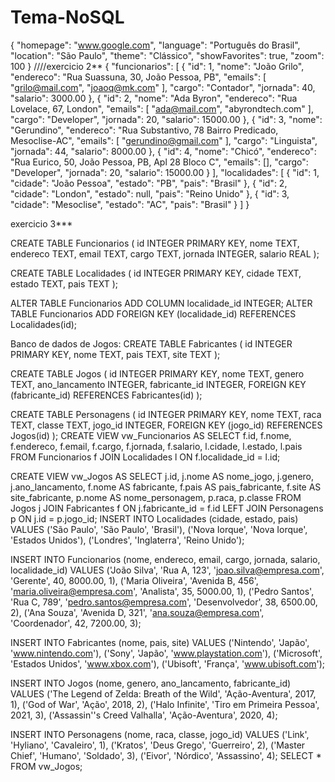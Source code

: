# Tema-NoSQL
{
  "homepage": "www.google.com",
  "language": "Português do Brasil",
  "location": "São Paulo",
  "theme": "Clássico",
  "showFavorites": true,
  "zoom": 100
}
////exercicio 2**
{
"funcionarios": [
{
"id": 1,
"nome": "João Grilo",
"endereco": "Rua Suassuna, 30, João Pessoa, PB",
"emails": [
"grilo@mail.com",
"joaoq@mk.com"
],
"cargo": "Contador",
"jornada": 40,
"salario": 3000.00
},
{
"id": 2,
"nome": "Ada Byron",
"endereco": "Rua Lovelace, 67, London",
"emails": [
"ada@mail.com",
"abyrondtech.com"
],
"cargo": "Developer",
"jornada": 20,
"salario": 15000.00
},
{
"id": 3,
"nome": "Gerundino",
"endereco": "Rua Substantivo, 78 Bairro Predicado, Mesoclise-AC",
"emails": [
"gerundino@gmail.com"
],
"cargo": "Linguista",
"jornada": 44,
"salario": 8000.00
},
{
"id": 4,
"nome": "Chicó",
"endereco": "Rua Eurico, 50, João Pessoa, PB, Apl 28 Bloco C",
"emails": [],
"cargo": "Developer",
"jornada": 20,
"salario": 15000.00
}
],
"localidades": [
{
"id": 1,
"cidade": "João Pessoa",
"estado": "PB",
"pais": "Brasil"
},
{
"id": 2,
"cidade": "London",
"estado": null,
"pais": "Reino Unido"
},
{
"id": 3,
"cidade": "Mesoclise",
"estado": "AC",
"pais": "Brasil"
}
]
}


exercicio 3***

CREATE TABLE Funcionarios (
id INTEGER PRIMARY KEY,
nome TEXT,
endereco TEXT,
email TEXT,
cargo TEXT,
jornada INTEGER,
salario REAL
);

CREATE TABLE Localidades (
id INTEGER PRIMARY KEY,
cidade TEXT,
estado TEXT,
pais TEXT
);

ALTER TABLE Funcionarios
ADD COLUMN localidade_id INTEGER;
ALTER TABLE Funcionarios
ADD FOREIGN KEY (localidade_id) REFERENCES Localidades(id);

Banco de dados de Jogos:
CREATE TABLE Fabricantes (
id INTEGER PRIMARY KEY,
nome TEXT,
pais TEXT,
site TEXT
);

CREATE TABLE Jogos (
id INTEGER PRIMARY KEY,
nome TEXT,
genero TEXT,
ano_lancamento INTEGER,
fabricante_id INTEGER,
FOREIGN KEY (fabricante_id) REFERENCES Fabricantes(id)
);

CREATE TABLE Personagens (
id INTEGER PRIMARY KEY,
nome TEXT,
raca TEXT,
classe TEXT,
jogo_id INTEGER,
FOREIGN KEY (jogo_id) REFERENCES Jogos(id)
);
CREATE VIEW vw_Funcionarios AS
SELECT
f.id,
f.nome,
f.endereco,
f.email,
f.cargo,
f.jornada,
f.salario,
l.cidade,
l.estado,
l.pais
FROM Funcionarios f
JOIN Localidades l ON f.localidade_id = l.id;

CREATE VIEW vw_Jogos AS
SELECT
j.id,
j.nome AS nome_jogo,
j.genero,
j.ano_lancamento,
f.nome AS fabricante,
f.pais AS pais_fabricante,
f.site AS site_fabricante,
p.nome AS nome_personagem,
p.raca,
p.classe
FROM Jogos j
JOIN Fabricantes f ON j.fabricante_id = f.id
LEFT JOIN Personagens p ON j.id = p.jogo_id;
INSERT INTO Localidades (cidade, estado, pais) VALUES
('São Paulo', 'São Paulo', 'Brasil'),
('Nova Iorque', 'Nova Iorque', 'Estados Unidos'),
('Londres', 'Inglaterra', 'Reino Unido');

INSERT INTO Funcionarios (nome, endereco, email, cargo, jornada, salario, localidade_id) VALUES
('João Silva', 'Rua A, 123', 'joao.silva@empresa.com', 'Gerente', 40, 8000.00, 1),
('Maria Oliveira', 'Avenida B, 456', 'maria.oliveira@empresa.com', 'Analista', 35, 5000.00, 1),
('Pedro Santos', 'Rua C, 789', 'pedro.santos@empresa.com', 'Desenvolvedor', 38, 6500.00, 2),
('Ana Souza', 'Avenida D, 321', 'ana.souza@empresa.com', 'Coordenador', 42, 7200.00, 3);

INSERT INTO Fabricantes (nome, pais, site) VALUES
('Nintendo', 'Japão', 'www.nintendo.com'),
('Sony', 'Japão', 'www.playstation.com'),
('Microsoft', 'Estados Unidos', 'www.xbox.com'),
('Ubisoft', 'França', 'www.ubisoft.com');

INSERT INTO Jogos (nome, genero, ano_lancamento, fabricante_id) VALUES
('The Legend of Zelda: Breath of the Wild', 'Ação-Aventura', 2017, 1),
('God of War', 'Ação', 2018, 2),
('Halo Infinite', 'Tiro em Primeira Pessoa', 2021, 3),
('Assassin''s Creed Valhalla', 'Ação-Aventura', 2020, 4);

INSERT INTO Personagens (nome, raca, classe, jogo_id) VALUES
('Link', 'Hyliano', 'Cavaleiro', 1),
('Kratos', 'Deus Grego', 'Guerreiro', 2),
('Master Chief', 'Humano', 'Soldado', 3),
('Eivor', 'Nórdico', 'Assassino', 4);
SELECT * FROM vw_Jogos;
